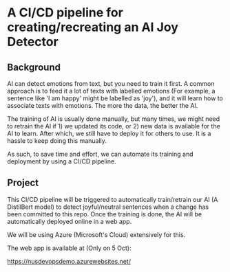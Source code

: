 # A CI/CD pipeline for creating/recreating an AI Joy Detector

## Background

AI can detect emotions from text, but you need to train it first. A common approach is to feed it a lot of texts with labelled emotions (For example, a sentence like 'I am happy' might be labelled as 'joy'), and it will learn how to associate texts with emotions. The more the data, the better the AI.

The training of AI is usually done manually, but many times, we might need to retrain the AI if 1) we updated its code, or 2) new data is available for the AI to learn. After which, we still have to deploy it for others to use. It is a hassle to keep doing this manually.

As such, to save time and effort, we can automate its training and deployment by using a CI/CD pipeline.

## Project

This CI/CD pipeline will be triggered to automatically train/retrain our AI (A DistilBert model) to detect joyful/neutral sentences when a change has been committed to this repo.
Once the training is done, the AI will be automatically deployed online in a web app.

We will be using Azure (Microsoft's Cloud) extensively for this.

The web app is available at (Only on 5 Oct): 

https://nusdevopsdemo.azurewebsites.net/
